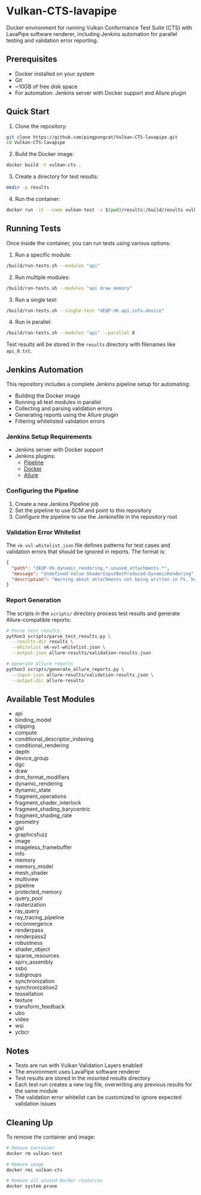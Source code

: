 # Vulkan-CTS-lavapipe

Docker environment for running Vulkan Conformance Test Suite (CTS) with LavaPipe software renderer, including Jenkins automation for parallel testing and validation error reporting.

## Prerequisites

- Docker installed on your system
- Git
- ~10GB of free disk space
- For automation: Jenkins server with Docker support and Allure plugin

## Quick Start

1. Clone the repository:
```bash
git clone https://github.com/pingpongcat/Vulkan-CTS-lavapipe.git
cd Vulkan-CTS-lavapipe
```

2. Build the Docker image:
```bash
docker build -t vulkan-cts .
```

3. Create a directory for test results:
```bash
mkdir -p results
```

4. Run the container:
```bash
docker run -it --name vulkan-test -v $(pwd)/results:/build/results vulkan-cts
```

## Running Tests

Once inside the container, you can run tests using various options:

1. Run a specific module:
```bash
/build/run-tests.sh --modules "api"
```

2. Run multiple modules:
```bash
/build/run-tests.sh --modules "api draw memory"
```

3. Run a single test:
```bash
/build/run-tests.sh --single-test "dEQP-VK.api.info.device"
```

4. Run in parallel:
```bash
/build/run-tests.sh --modules "api" --parallel 8
```

Test results will be stored in the `results` directory with filenames like `api_0.txt`.

## Jenkins Automation

This repository includes a complete Jenkins pipeline setup for automating:
- Building the Docker image
- Running all test modules in parallel
- Collecting and parsing validation errors
- Generating reports using the Allure plugin
- Filtering whitelisted validation errors

### Jenkins Setup Requirements

- Jenkins server with Docker support
- Jenkins plugins:
  - [Pipeline](https://plugins.jenkins.io/workflow-aggregator/)
  - [Docker](https://plugins.jenkins.io/docker-workflow/)
  - [Allure](https://plugins.jenkins.io/allure-jenkins-plugin/)

### Configuring the Pipeline

1. Create a new Jenkins Pipeline job
2. Set the pipeline to use SCM and point to this repository
3. Configure the pipeline to use the Jenkinsfile in the repository root

### Validation Error Whitelist

The `vk-vvl-whitelist.json` file defines patterns for test cases and validation errors that should be ignored in reports. The format is:

```json
{
  "path": "dEQP-VK.dynamic_rendering.*.unused_attachments.*",
  "message": "Undefined-Value-ShaderInputNotProduced-DynamicRendering",
  "description": "Warning about attachments not being written in FS, however, this behavior is intentional."
}
```

### Report Generation

The scripts in the `scripts/` directory process test results and generate Allure-compatible reports:

```bash
# Parse test results
python3 scripts/parse_test_results.py \
  --results-dir results \
  --whitelist vk-vvl-whitelist.json \
  --output-json allure-results/validation-results.json

# Generate Allure reports
python3 scripts/generate_allure_reports.py \
  --input-json allure-results/validation-results.json \
  --output-dir allure-results
```

## Available Test Modules

- api
- binding_model
- clipping
- compute
- conditional_descriptor_indexing
- conditional_rendering
- depth
- device_group
- dgc
- draw
- drm_format_modifiers
- dynamic_rendering
- dynamic_state
- fragment_operations
- fragment_shader_interlock
- fragment_shading_barycentric
- fragment_shading_rate
- geometry
- glsl
- graphicsfuzz
- image
- imageless_framebuffer
- info
- memory
- memory_model
- mesh_shader
- multiview
- pipeline
- protected_memory
- query_pool
- rasterization
- ray_query
- ray_tracing_pipeline
- reconvergence
- renderpass
- renderpass2
- robustness
- shader_object
- sparse_resources
- spirv_assembly
- ssbo
- subgroups
- synchronization
- synchronization2
- tessellation
- texture
- transform_feedback
- ubo
- video
- wsi
- ycbcr

## Notes

- Tests are run with Vulkan Validation Layers enabled
- The environment uses LavaPipe software renderer
- Test results are stored in the mounted results directory
- Each test run creates a new log file, overwriting any previous results for the same module
- The validation error whitelist can be customized to ignore expected validation issues

## Cleaning Up

To remove the container and image:
```bash
# Remove container
docker rm vulkan-test

# Remove image
docker rmi vulkan-cts

# Remove all unused Docker resources
docker system prune
```